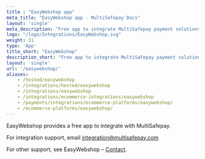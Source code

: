 ```yaml
---
title : "EasyWebshop app"
meta_title: "EasyWebshop app - MultiSafepay Docs"
layout: 'single'
meta_description: "Free app to integrate MultiSafepay payment solutions with EasyWebshop."
logo: "/logo/Integrations/EasyWebshop.svg"
weight: 31
type: 'App'
title_short: "EasyWebshop"
description_short: "Free app to integrate MultiSafepay payment solutions with EasyWebshop."
layout: 'single'
url: '/easywebshop/'
aliases: 
    - /hosted/easywebshop
    - /integrations/hosted/easywebshop
    - /integrations/easywebshop
    - /integrations/ecommerce-integrations/easywebshop
    - /payments/integrations/ecommerce-platforms/easywebshop/
    - /ecommerce-platforms/easywebshop/
---
```


EasyWebshop provides a free app to integrate with MultiSafepay.

For integration support, email <integration@multisafepay.com>

For other support, see EasyWebshop – [Contact](https://www.easywebshop.com/software/contact). 


